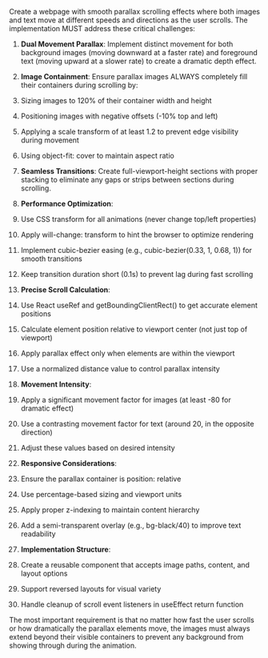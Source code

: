 Create a webpage with smooth parallax scrolling effects where both images and text move at different speeds and directions as the user scrolls. The implementation MUST address these critical challenges:

1. **Dual Movement Parallax**: Implement distinct movement for both background images (moving downward at a faster rate) and foreground text (moving upward at a slower rate) to create a dramatic depth effect.
2. **Image Containment**: Ensure parallax images ALWAYS completely fill their containers during scrolling by:
1. Sizing images to 120% of their container width and height
2. Positioning images with negative offsets (-10% top and left)
3. Applying a scale transform of at least 1.2 to prevent edge visibility during movement
4. Using object-fit: cover to maintain aspect ratio

3. **Seamless Transitions**: Create full-viewport-height sections with proper stacking to eliminate any gaps or strips between sections during scrolling.

4. **Performance Optimization**:
1. Use CSS transform for all animations (never change top/left properties)
2. Apply will-change: transform to hint the browser to optimize rendering
3. Implement cubic-bezier easing (e.g., cubic-bezier(0.33, 1, 0.68, 1)) for smooth transitions
4. Keep transition duration short (0.1s) to prevent lag during fast scrolling

5. **Precise Scroll Calculation**:
1. Use React useRef and getBoundingClientRect() to get accurate element positions
2. Calculate element position relative to viewport center (not just top of viewport)
3. Apply parallax effect only when elements are within the viewport
4. Use a normalized distance value to control parallax intensity

6. **Movement Intensity**:
1. Apply a significant movement factor for images (at least -80 for dramatic effect)
2. Use a contrasting movement factor for text (around 20, in the opposite direction)
3. Adjust these values based on desired intensity

7. **Responsive Considerations**:
1. Ensure the parallax container is position: relative
2. Use percentage-based sizing and viewport units
3. Apply proper z-indexing to maintain content hierarchy
4. Add a semi-transparent overlay (e.g., bg-black/40) to improve text readability

8. **Implementation Structure**:
1. Create a reusable component that accepts image paths, content, and layout options
2. Support reversed layouts for visual variety
3. Handle cleanup of scroll event listeners in useEffect return function

The most important requirement is that no matter how fast the user scrolls or how dramatically the parallax elements move, the images must always extend beyond their visible containers to prevent any background from showing through during the animation.
